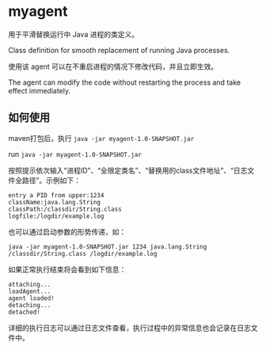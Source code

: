 # myagent
用于平滑替换运行中 Java 进程的类定义。

Class definition for smooth replacement of running Java processes.

使用该 agent 可以在不重启进程的情况下修改代码，并且立即生效。

The agent can modify the code without restarting the process and take effect immediately.

## 如何使用
maven打包后，执行 `java -jar myagent-1.0-SNAPSHOT.jar`

run `java -jar myagent-1.0-SNAPSHOT.jar`


按照提示依次输入“进程ID”、“全限定类名”、“替换用的class文件地址”、“日志文件全路径”。示例如下：

```
entry a PID from upper:1234
className:java.lang.String
classPath:/classdir/String.class
logfile:/logdir/example.log
```

也可以通过启动参数的形势传递，如：

`java -jar myagent-1.0-SNAPSHOT.jar 1234 java.lang.String /classdir/String.class /logdir/example.log`

如果正常执行结束将会看到如下信息：
```
attaching...
loadAgent...
agent loaded!
detaching...
detached!
```


详细的执行日志可以通过日志文件查看，执行过程中的异常信息也会记录在日志文件中。

